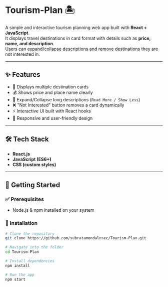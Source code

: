 # Tourism-Plan 🏝️

A simple and interactive tourism planning web app built with **React + JavaScript**.  
It displays travel destinations in card format with details such as **price, name, and description**.  
Users can expand/collapse descriptions and remove destinations they are not interested in.

---

## ✨ Features
- 📍 Displays multiple destination cards  
- 💰 Shows price and place name clearly  
- 📖 Expand/Collapse long descriptions (`Read More / Show Less`)  
- ❌ "Not Interested" button removes a card dynamically  
- ⚡ Interactive UI built with React hooks  
- 📱 Responsive and user-friendly design  

---

## 🛠 Tech Stack
- **React.js**  
- **JavaScript (ES6+)**  
- **CSS (custom styles)**  

---

## 🚀 Getting Started

### ✅ Prerequisites
- Node.js & npm installed on your system

### 🔧 Installation
```bash
# Clone the repository
git clone https://github.com/subratamondalnsec/Tourism-Plan.git

# Navigate into the folder
cd Tourism-Plan

# Install dependencies
npm install

# Run the app
npm start
